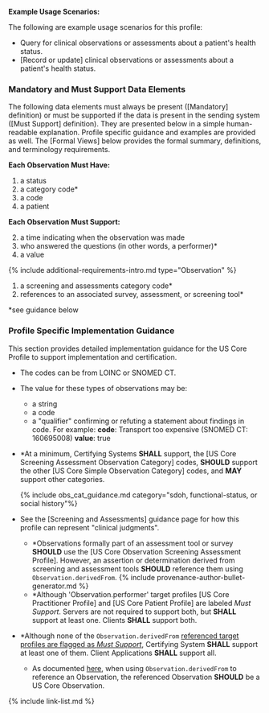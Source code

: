 
**Example Usage Scenarios:**

The following are example usage scenarios for this profile:

-  Query for clinical observations or assessments about a patient's health status.
-  [Record or update] clinical observations or assessments about a patient's health status.

### Mandatory and Must Support Data Elements

The following data elements must always be present ([Mandatory] definition) or must be supported if the data is present in the sending system ([Must Support] definition). They are presented below in a simple human-readable explanation. Profile specific guidance and examples are provided as well. The [Formal Views] below provides the formal summary, definitions, and terminology requirements.

**Each Observation Must Have:**

1. a status
1. a category code*
2. a code
3. a patient

**Each Observation Must Support:**

2. a time indicating when the observation was made
3. who answered the questions (in other words, a performer)*
4. a value

{% include additional-requirements-intro.md type="Observation" %}

1. a screening and assessments category code*
1. references to an associated survey, assessment, or screening tool*

\*see guidance below

### Profile Specific Implementation Guidance

This section provides detailed implementation guidance for the US Core Profile to support implementation and certification.

- The codes can be from LOINC or SNOMED CT.
- The value for these types of observations may be:
  -  a string
  -  a code
  -  a "qualifier" confirming or refuting a statement about findings in code. For example:
      **code**: Transport too expensive (SNOMED CT: 160695008)
      **value**: true

- \*At a minimum, Certifying Systems **SHALL** support, the [US Core Screening Assessment Observation Category] codes, **SHOULD** support the other [US Core Simple Observation Category] codes, and **MAY** support other categories.

    {% include obs_cat_guidance.md category="sdoh, functional-status, or social history"%}

- See the [Screening and Assessments] guidance page for how this profile can represent "clinical judgments".
  - \*Observations formally part of an assessment tool or survey **SHOULD** use the [US Core Observation Screening Assessment Profile]. However, an assertion or determination derived from screening and assessment tools **SHOULD** reference them using `Observation.derivedFrom`.
{% include provenance-author-bullet-generator.md %}
  -   \*Although 'Observation.performer' target profiles [US Core Practitioner Profile] and [US Core Patient Profile] are labeled *Must Support*. Servers are not required to support both, but **SHALL** support at least one. Clients **SHALL** support both.
-  \*Although none of the `Observation.derivedFrom` [referenced target profiles are flagged as *Must Support*](must-support.html#must-support---resource-references), Certifying System **SHALL** support at least one of them. Client Applications **SHALL** support all.
   - As documented [here](general-guidance.html#referencing-us-core-profiles), when using `Observation.derivedFrom` to reference an Observation, the referenced Observation **SHOULD** be a US Core Observation.

{% include link-list.md %}

